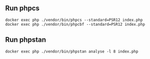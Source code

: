 ## Run phpcs
```
docker exec php ./vendor/bin/phpcs --standard=PSR12 index.php
docker exec php ./vendor/bin/phpcbf --standard=PSR12 index.php
```

## Run phpstan
```
docker exec php ./vendor/bin/phpstan analyse -l 8 index.php